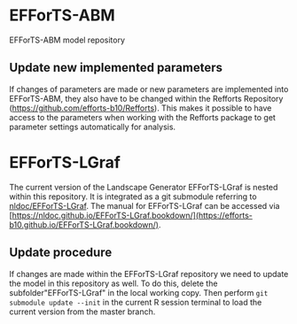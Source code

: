 # EFForTS-ABM
EFForTS-ABM model repository

## Update new implemented parameters
If changes of parameters are made or new parameters are implemented into EFForTS-ABM, they also have to be changed within the Refforts Repository (https://github.com/efforts-b10/Refforts). This makes it possible to have access to the parameters when working with the Refforts package to get parameter settings automatically for analysis.


# EFForTS-LGraf

The current version of the Landscape Generator EFForTS-LGraf is nested within this repository.
It is integrated as a git submodule referring to [nldoc/EFForTS-LGraf](https://github.com/efforts-b10/EFForTS-LGraf).
The manual for EFForTS-LGraf can be accessed via [https://nldoc.github.io/EFForTS-LGraf.bookdown/](https://efforts-b10.github.io/EFForTS-LGraf.bookdown/).

## Update procedure
If changes are made within the EFForTS-LGraf repository we need to update the model in this repository as well.
To do this, delete the subfolder"EFForTS-LGraf" in the local working copy.
Then perform `git submodule update --init` in the current R session terminal to load the current version from the master branch.
